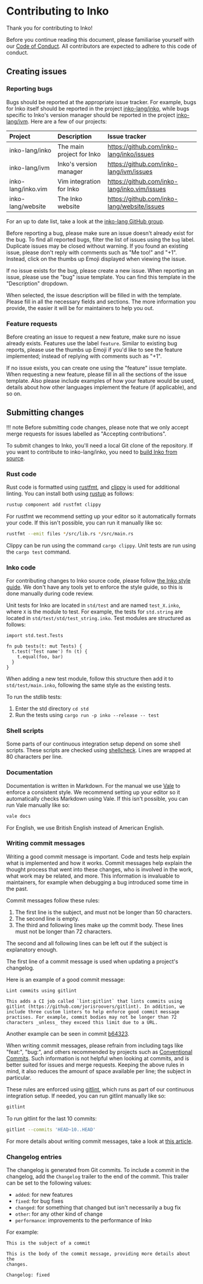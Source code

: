 # Contributing to Inko

Thank you for contributing to Inko!

Before you continue reading this document, please familiarise yourself with our
[Code of Conduct](https://inko-lang.org/code-of-conduct/). All contributors are
expected to adhere to this code of conduct.

## Creating issues

### Reporting bugs

Bugs should be reported at the appropriate issue tracker. For example, bugs for
Inko itself should be reported in the project
[inko-lang/inko](https://github.com/inko-lang/inko/issues), while bugs
specific to Inko's version manager should be reported in the project
[inko-lang/ivm](https://github.com/inko-lang/ivm/issues). Here are a few of
our projects:

| Project            | Description               | Issue tracker
|:-------------------|:--------------------------|:----------------------------
| inko-lang/inko     | The main project for Inko | <https://github.com/inko-lang/inko/issues>
| inko-lang/ivm      | Inko's version manager    | <https://github.com/inko-lang/ivm/issues>
| inko-lang/inko.vim | Vim integration for Inko  | <https://github.com/inko-lang/inko.vim/issues>
| inko-lang/website  | The Inko website          | <https://github.com/inko-lang/website/issues>

For an up to date list, take a look at the [inko-lang GitHub
group](https://github.com/inko-lang).

Before reporting a bug, please make sure an issue doesn't already exist for the
bug. To find all reported bugs, filter the list of issues using the `bug` label.
Duplicate issues may be closed without warning. If you found an existing issue,
please don't reply with comments such as "Me too!" and "+1". Instead, click on
the thumbs up Emoji displayed when viewing the issue.

If no issue exists for the bug, please create a new issue. When reporting an
issue, please use the "bug" issue template. You can find this template in the
"Description" dropdown.

When selected, the issue description will be filled in with the template. Please
fill in all the necessary fields and sections. The more information you provide,
the easier it will be for maintainers to help you out.

### Feature requests

Before creating an issue to request a new feature, make sure no issue already
exists. Features use the label `feature`. Similar to existing bug reports,
please use the thumbs up Emoji if you'd like to see the feature implemented;
instead of replying with comments such as "+1".

If no issue exists, you can create one using the "feature" issue template. When
requesting a new feature, please fill in all the sections of the issue template.
Also please include examples of how your feature would be used, details about
how other languages implement the feature (if applicable), and so on.

## Submitting changes

!!! note
    Before submitting code changes, please note that we only accept merge
    requests for issues labelled as "Accepting contributions".

To submit changes to Inko, you'll need a local Git clone of the repository. If
you want to contribute to inko-lang/inko, you need to [build Inko from
source](../getting-started/installation.md#building-from-source).

### Rust code

Rust code is formatted using [rustfmt](https://github.com/rust-lang/rustfmt),
and [clippy](https://github.com/rust-lang/rust-clippy) is used for additional
linting. You can install both using [rustup](https://rustup.rs/) as follows:


```bash
rustup component add rustfmt clippy
```

For rustfmt we recommend setting up your editor so it automatically formats your
code. If this isn't possible, you can run it manually like so:

```bash
rustfmt --emit files */src/lib.rs */src/main.rs
```

Clippy can be run using the command `cargo clippy`. Unit tests are run using the
`cargo test` command.

### Inko code

For contributing changes to Inko source code, please follow [the Inko style
guide](style-guide.md). We don't have any tools yet to enforce the style guide,
so this is done manually during code review.

Unit tests for Inko are located in `std/test` and are named `test_X.inko`,
where `X` is the module to test. For example, the tests for `std.string` are
located in `std/test/std/test_string.inko`. Test modules are structured as
follows:

```inko
import std.test.Tests

fn pub tests(t: mut Tests) {
  t.test('Test name') fn (t) {
    t.equal(foo, bar)
  }
}
```

When adding a new test module, follow this structure then add it to
`std/test/main.inko`, following the same style as the existing tests.

To run the stdlib tests:

1. Enter the std directory `cd std`
2. Run the tests using `cargo run -p inko --release -- test`

### Shell scripts

Some parts of our continuous integration setup depend on some shell scripts.
These scripts are checked using [shellcheck](https://www.shellcheck.net/). Lines
are wrapped at 80 characters per line.

### Documentation

Documentation is written in Markdown. For the manual we use
[Vale](https://docs.errata.ai/vale/about) to enforce a consistent style. We
recommend setting up your editor so it automatically checks Markdown using Vale.
If this isn't possible, you can run Vale manually like so:

```bash
vale docs
```

For English, we use British English instead of American English.

### Writing commit messages

Writing a good commit message is important. Code and tests help explain what is
implemented and how it works. Commit messages help explain the thought process
that went into these changes, who is involved in the work, what work may be
related, and more. This information is invaluable to maintainers, for example
when debugging a bug introduced some time in the past.

Commit messages follow these rules:

1. The first line is the subject, and must not be longer than 50 characters.
1. The second line is empty.
3. The third and following lines make up the commit body. These lines must not
   be longer than 72 characters.

The second and all following lines can be left out if the subject is explanatory
enough.

The first line of a commit message is used when updating a project's changelog.

Here is an example of a good commit message:

```
Lint commits using gitlint

This adds a CI job called `lint:gitlint` that lints commits using
gitlint (https://github.com/jorisroovers/gitlint). In addition, we
include three custom linters to help enforce good commit message
practises. For example, commit bodies may not be longer than 72
characters _unless_ they exceed this limit due to a URL.
```

Another example can be seen in commit
[b64323](https://github.com/inko-lang/inko/commit/b64323fe288e2c21aeff268ca27fa47b0ed8732d).

When writing commit messages, please refrain from including tags like "feat:",
"bug:", and others recommended by projects such as [Conventional
Commits](https://www.conventionalcommits.org/). Such information is not helpful
when looking at commits, and is better suited for issues and merge requests.
Keeping the above rules in mind, it also reduces the amount of space available
per line; the subject in particular.

These rules are enforced using
[gitlint](https://github.com/jorisroovers/gitlint), which runs as part of our
continuous integration setup. If needed, you can run gitlint manually like so:

```bash
gitlint
```

To run gitlint for the last 10 commits:

```bash
gitlint --commits 'HEAD~10..HEAD'
```

For more details about writing commit messages, take a look at
[this article](https://chris.beams.io/posts/git-commit/).

### Changelog entries

The changelog is generated from Git commits. To include a commit in the
changelog, add the `Changelog` trailer to the end of the commit. This trailer
can be set to the following values:

- `added`: for new features
- `fixed`: for bug fixes
- `changed`: for something that changed but isn't necessarily a bug fix
- `other`: for any other kind of change
- `performance`: improvements to the performance of Inko

For example:

```
This is the subject of a commit

This is the body of the commit message, providing more details about the
changes.

Changelog: fixed
```
